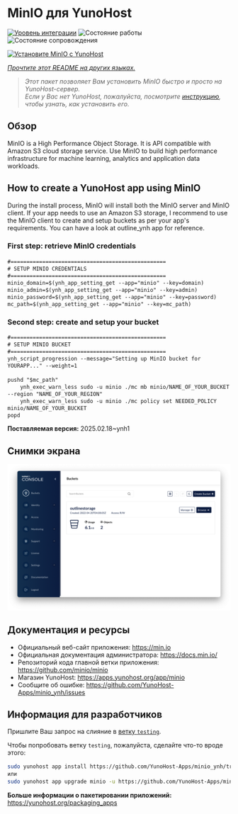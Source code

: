 <!--
Важно: этот README был автоматически сгенерирован <https://github.com/YunoHost/apps/tree/master/tools/readme_generator>
Он НЕ ДОЛЖЕН редактироваться вручную.
-->

# MinIO для YunoHost

[![Уровень интеграции](https://apps.yunohost.org/badge/integration/minio)](https://ci-apps.yunohost.org/ci/apps/minio/)
![Состояние работы](https://apps.yunohost.org/badge/state/minio)
![Состояние сопровождения](https://apps.yunohost.org/badge/maintained/minio)

[![Установите MinIO с YunoHost](https://install-app.yunohost.org/install-with-yunohost.svg)](https://install-app.yunohost.org/?app=minio)

*[Прочтите этот README на других языках.](./ALL_README.md)*

> *Этот пакет позволяет Вам установить MinIO быстро и просто на YunoHost-сервер.*  
> *Если у Вас нет YunoHost, пожалуйста, посмотрите [инструкцию](https://yunohost.org/install), чтобы узнать, как установить его.*

## Обзор

MinIO is a High Performance Object Storage. It is API compatible with Amazon S3 cloud storage service. Use MinIO to build high performance infrastructure for machine learning, analytics and application data workloads.

## How to create a YunoHost app using MinIO
During the install process, MinIO will install both the MinIO server and MinIO client.
If your app needs to use an Amazon S3 storage, I recommend to use the MinIO client to create and setup buckets as per your app's requirements. You can have a look at outline_ynh app for reference.

### First step: retrieve MinIO credentials
```
#=================================================
# SETUP MINIO CREDENTIALS
#=================================================
minio_domain=$(ynh_app_setting_get --app="minio" --key=domain)
minio_admin=$(ynh_app_setting_get --app="minio" --key=admin)
minio_password=$(ynh_app_setting_get --app="minio" --key=password)
mc_path=$(ynh_app_setting_get --app="minio" --key=mc_path)
```

### Second step: create and setup your bucket
```
#=================================================
# SETUP MINIO BUCKET
#=================================================
ynh_script_progression --message="Setting up MinIO bucket for YOURAPP..." --weight=1

pushd "$mc_path"
	ynh_exec_warn_less sudo -u minio ./mc mb minio/NAME_OF_YOUR_BUCKET --region "NAME_OF_YOUR_REGION"
	ynh_exec_warn_less sudo -u minio ./mc policy set NEEDED_POLICY minio/NAME_OF_YOUR_BUCKET
popd
```

**Поставляемая версия:** 2025.02.18~ynh1

## Снимки экрана

![Снимок экрана MinIO](./doc/screenshots/minio-browser.png)

## Документация и ресурсы

- Официальный веб-сайт приложения: <https://min.io>
- Официальная документация администратора: <https://docs.min.io/>
- Репозиторий кода главной ветки приложения: <https://github.com/minio/minio>
- Магазин YunoHost: <https://apps.yunohost.org/app/minio>
- Сообщите об ошибке: <https://github.com/YunoHost-Apps/minio_ynh/issues>

## Информация для разработчиков

Пришлите Ваш запрос на слияние в [ветку `testing`](https://github.com/YunoHost-Apps/minio_ynh/tree/testing).

Чтобы попробовать ветку `testing`, пожалуйста, сделайте что-то вроде этого:

```bash
sudo yunohost app install https://github.com/YunoHost-Apps/minio_ynh/tree/testing --debug
или
sudo yunohost app upgrade minio -u https://github.com/YunoHost-Apps/minio_ynh/tree/testing --debug
```

**Больше информации о пакетировании приложений:** <https://yunohost.org/packaging_apps>
